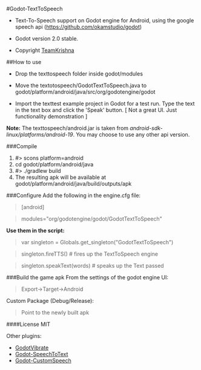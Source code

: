 #Godot-TextToSpeech
- Text-To-Speech support on Godot engine for Android, using the google speech api (https://github.com/okamstudio/godot)

- Godot version 2.0 stable.

- Copyright [TeamKrishna](http://teamkrishna.in)

##How to use
- Drop the texttospeech folder inside godot/modules

- Move the textotospeech/GodotTextToSpeech.java to godot/platform/android/java/src/org/godotengine/godot

- Import the texttest example project in Godot for a test run. Type the text in the text box and click the 'Speak' button.  [ Not a great UI. Just functionality demonstration ]


**Note:** The texttospeech/android.jar is taken from  *android-sdk-linux/platforms/android-19*. You may choose to use any other api version.

###Compile
1. #> scons platform=android
2. cd godot/platform/android/java
3. #> ./gradlew build
4. The resulting apk will be available at godot/platform/android/java/build/outputs/apk
 
###Configure
Add the following in the engine.cfg file:

> [android]

> modules="org/godotengine/godot/GodotTextToSpeech"

**Use them in the script:**

> var singleton = Globals.get_singleton("GodotTextToSpeech")

> singleton.fireTTS() # fires up the TextToSpeech engine

> singleton.speakText(words) # speaks up the Text passed 

###Build the game apk
From the settings of the godot engine UI:

> Export->Target->Android


Custom Package (Debug/Release): 
> Point to the newly built apk


####License
MIT

Other plugins: 
- [GodotVibrate](https://github.com/literaldumb/GodotVibrate) 
- [Godot-SpeechToText](https://github.com/literaldumb/Godot-SpeechToText)
- [Godot-CustomSpeech](https://github.com/literaldumb/Godot-CustomSpeech)

